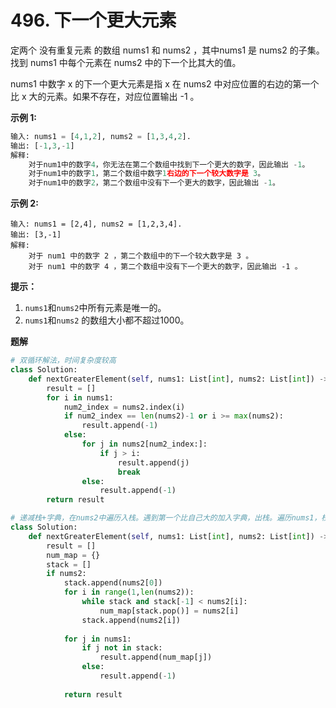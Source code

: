 #  496. 下一个更大元素 

定两个 没有重复元素 的数组 nums1 和 nums2 ，其中nums1 是 nums2 的子集。找到 nums1 中每个元素在 nums2 中的下一个比其大的值。

nums1 中数字 x 的下一个更大元素是指 x 在 nums2 中对应位置的右边的第一个比 x 大的元素。如果不存在，对应位置输出 -1 。

 

**示例 1:**

```python
输入: nums1 = [4,1,2], nums2 = [1,3,4,2].
输出: [-1,3,-1]
解释:
    对于num1中的数字4，你无法在第二个数组中找到下一个更大的数字，因此输出 -1。
    对于num1中的数字1，第二个数组中数字1右边的下一个较大数字是 3。
    对于num1中的数字2，第二个数组中没有下一个更大的数字，因此输出 -1。

```

**示例 2:**

```
输入: nums1 = [2,4], nums2 = [1,2,3,4].
输出: [3,-1]
解释:
    对于 num1 中的数字 2 ，第二个数组中的下一个较大数字是 3 。
    对于 num1 中的数字 4 ，第二个数组中没有下一个更大的数字，因此输出 -1 。

```



**提示：**

1. `nums1`和`nums2`中所有元素是唯一的。
2. `nums1`和`nums2` 的数组大小都不超过1000。



**题解**

```python
# 双循环解法，时间复杂度较高
class Solution:
    def nextGreaterElement(self, nums1: List[int], nums2: List[int]) -> List[int]:
        result = []
        for i in nums1:
            num2_index = nums2.index(i)
            if num2_index == len(nums2)-1 or i >= max(nums2):
                result.append(-1)
            else:
                for j in nums2[num2_index:]:
                    if j > i:
                        result.append(j)
                        break
                else:
                    result.append(-1)
        return result
```

```python
# 递减栈+字典，在nums2中遍历入栈。遇到第一个比自己大的加入字典，出栈。遍历nums1，栈中为-1，不在栈中字典匹配。时间复杂度低。
class Solution:
    def nextGreaterElement(self, nums1: List[int], nums2: List[int]) -> List[int]:
        result = []
        num_map = {}
        stack = []
        if nums2:
            stack.append(nums2[0])
            for i in range(1,len(nums2)):
                while stack and stack[-1] < nums2[i]:
                    num_map[stack.pop()] = nums2[i]
                stack.append(nums2[i])
            
            for j in nums1:
                if j not in stack:
                    result.append(num_map[j])
                else:
                    result.append(-1)
                
            return result
```

